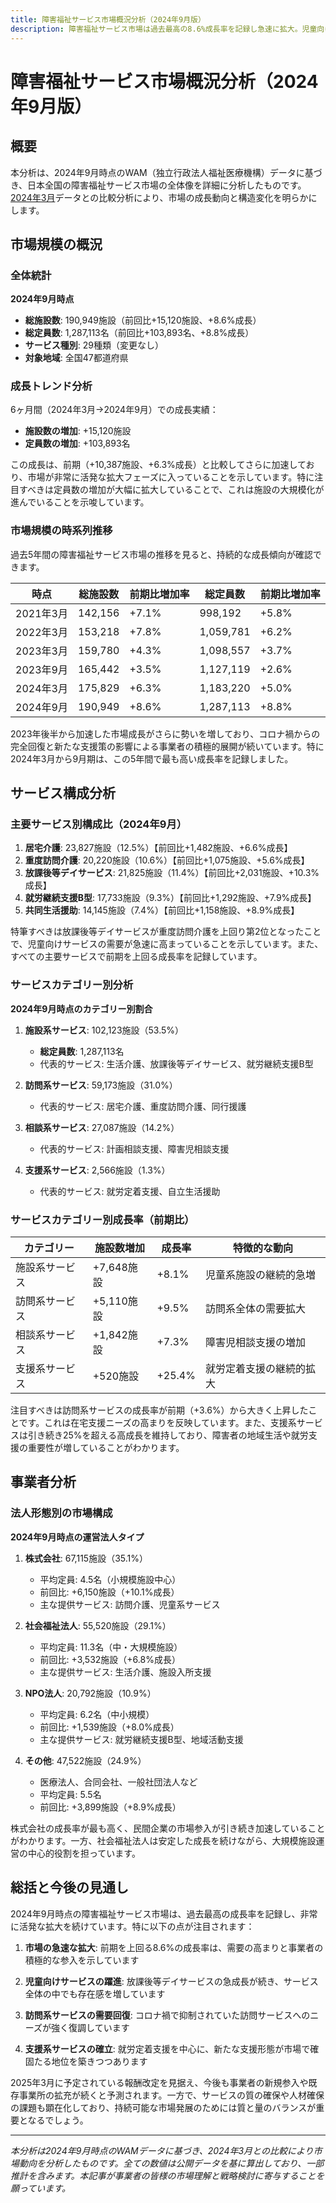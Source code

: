 ```yaml
---
title: 障害福祉サービス市場概況分析（2024年9月版）
description: 障害福祉サービス市場は過去最高の8.6%成長率を記録し急速に拡大。児童向けサービスの躍進が続き、訪問系サービスのニーズも強く復調。株式会社の成長率が最も高く(+10.1%)、民間企業の参入が加速。2025年3月の報酬改定を見据え引き続き市場拡大が予測されるが、サービスの質と量のバランスが今後の課題に。
---
```


# 障害福祉サービス市場概況分析（2024年9月版）

## 概要

本分析は、2024年9月時点のWAM（独立行政法人福祉医療機構）データに基づき、日本全国の障害福祉サービス市場の全体像を詳細に分析したものです。[2024年3月](/articles/202403/01-market-overview)データとの比較分析により、市場の成長動向と構造変化を明らかにします。

## 市場規模の概況

### 全体統計

**2024年9月時点**
- **総施設数**: 190,949施設（前回比+15,120施設、+8.6%成長）
- **総定員数**: 1,287,113名（前回比+103,893名、+8.8%成長）
- **サービス種別**: 29種類（変更なし）
- **対象地域**: 全国47都道府県

### 成長トレンド分析

6ヶ月間（2024年3月→2024年9月）での成長実績：

- **施設数の増加**: +15,120施設
- **定員数の増加**: +103,893名

この成長は、前期（+10,387施設、+6.3%成長）と比較してさらに加速しており、市場が非常に活発な拡大フェーズに入っていることを示しています。特に注目すべきは定員数の増加が大幅に拡大していることで、これは施設の大規模化が進んでいることを示唆しています。

### 市場規模の時系列推移

過去5年間の障害福祉サービス市場の推移を見ると、持続的な成長傾向が確認できます。

| 時点 | 総施設数 | 前期比増加率 | 総定員数 | 前期比増加率 |
|------|----------|----------------|----------|----------------|
| 2021年3月 | 142,156 | +7.1% | 998,192 | +5.8% |
| 2022年3月 | 153,218 | +7.8% | 1,059,781 | +6.2% |
| 2023年3月 | 159,780 | +4.3% | 1,098,557 | +3.7% |
| 2023年9月 | 165,442 | +3.5% | 1,127,119 | +2.6% |
| 2024年3月 | 175,829 | +6.3% | 1,183,220 | +5.0% |
| 2024年9月 | 190,949 | +8.6% | 1,287,113 | +8.8% |

2023年後半から加速した市場成長がさらに勢いを増しており、コロナ禍からの完全回復と新たな支援策の影響による事業者の積極的展開が続いています。特に2024年3月から9月期は、この5年間で最も高い成長率を記録しました。

## サービス構成分析

### 主要サービス別構成比（2024年9月）

1. **居宅介護**: 23,827施設（12.5%）【前回比+1,482施設、+6.6%成長】
2. **重度訪問介護**: 20,220施設（10.6%）【前回比+1,075施設、+5.6%成長】
3. **放課後等デイサービス**: 21,825施設（11.4%）【前回比+2,031施設、+10.3%成長】
4. **就労継続支援B型**: 17,733施設（9.3%）【前回比+1,292施設、+7.9%成長】
5. **共同生活援助**: 14,145施設（7.4%）【前回比+1,158施設、+8.9%成長】

特筆すべきは放課後等デイサービスが重度訪問介護を上回り第2位となったことで、児童向けサービスの需要が急速に高まっていることを示しています。また、すべての主要サービスで前期を上回る成長率を記録しています。

### サービスカテゴリー別分析

**2024年9月時点のカテゴリー別割合**

1. **施設系サービス**: 102,123施設（53.5%）
   - **総定員数**: 1,287,113名
   - 代表的サービス: 生活介護、放課後等デイサービス、就労継続支援B型

2. **訪問系サービス**: 59,173施設（31.0%）
   - 代表的サービス: 居宅介護、重度訪問介護、同行援護

3. **相談系サービス**: 27,087施設（14.2%）
   - 代表的サービス: 計画相談支援、障害児相談支援

4. **支援系サービス**: 2,566施設（1.3%）
   - 代表的サービス: 就労定着支援、自立生活援助

### サービスカテゴリー別成長率（前期比）

| カテゴリー | 施設数増加 | 成長率 | 特徴的な動向 |
|-----------|------------|-------|------------|
| 施設系サービス | +7,648施設 | +8.1% | 児童系施設の継続的急増 |
| 訪問系サービス | +5,110施設 | +9.5% | 訪問系全体の需要拡大 |
| 相談系サービス | +1,842施設 | +7.3% | 障害児相談支援の増加 |
| 支援系サービス | +520施設 | +25.4% | 就労定着支援の継続的拡大 |

注目すべきは訪問系サービスの成長率が前期（+3.6%）から大きく上昇したことです。これは在宅支援ニーズの高まりを反映しています。また、支援系サービスは引き続き25%を超える高成長を維持しており、障害者の地域生活や就労支援の重要性が増していることがわかります。

## 事業者分析

### 法人形態別の市場構成

**2024年9月時点の運営法人タイプ**

1. **株式会社**: 67,115施設（35.1%）
   - 平均定員: 4.5名（小規模施設中心）
   - 前回比: +6,150施設（+10.1%成長）
   - 主な提供サービス: 訪問介護、児童系サービス

2. **社会福祉法人**: 55,520施設（29.1%）
   - 平均定員: 11.3名（中・大規模施設）
   - 前回比: +3,532施設（+6.8%成長）
   - 主な提供サービス: 生活介護、施設入所支援

3. **NPO法人**: 20,792施設（10.9%）
   - 平均定員: 6.2名（中小規模）
   - 前回比: +1,539施設（+8.0%成長）
   - 主な提供サービス: 就労継続支援B型、地域活動支援

4. **その他**: 47,522施設（24.9%）
   - 医療法人、合同会社、一般社団法人など
   - 平均定員: 5.5名
   - 前回比: +3,899施設（+8.9%成長）

株式会社の成長率が最も高く、民間企業の市場参入が引き続き加速していることがわかります。一方、社会福祉法人は安定した成長を続けながら、大規模施設運営の中心的役割を担っています。

## 総括と今後の見通し

2024年9月時点の障害福祉サービス市場は、過去最高の成長率を記録し、非常に活発な拡大を続けています。特に以下の点が注目されます：

1. **市場の急速な拡大**: 前期を上回る8.6%の成長率は、需要の高まりと事業者の積極的な参入を示しています

2. **児童向けサービスの躍進**: 放課後等デイサービスの急成長が続き、サービス全体の中でも存在感を増しています

3. **訪問系サービスの需要回復**: コロナ禍で抑制されていた訪問サービスへのニーズが強く復調しています

4. **支援系サービスの確立**: 就労定着支援を中心に、新たな支援形態が市場で確固たる地位を築きつつあります

2025年3月に予定されている報酬改定を見据え、今後も事業者の新規参入や既存事業所の拡充が続くと予測されます。一方で、サービスの質の確保や人材確保の課題も顕在化しており、持続可能な市場発展のためには質と量のバランスが重要となるでしょう。

---

*本分析は2024年9月時点のWAMデータに基づき、2024年3月との比較により市場動向を分析したものです。全ての数値は公開データを基に算出しており、一部推計を含みます。本記事が事業者の皆様の市場理解と戦略検討に寄与することを願っています。*
